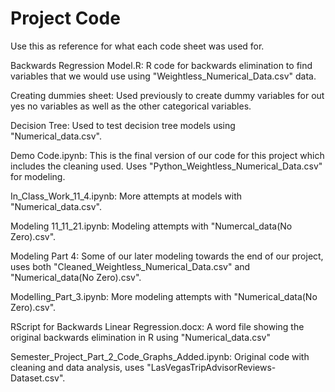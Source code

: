 # Project Code

Use this as reference for what each code sheet was used for.

Backwards Regression Model.R: R code for backwards elimination to find variables that we would use using "Weightless_Numerical_Data.csv" data.

Creating dummies sheet: Used previously to create dummy variables for out yes no variables as well as the other categorical variables.

Decision Tree: Used to test decision tree models using "Numerical_data.csv".

Demo Code.ipynb: This is the final version of our code for this project which includes the cleaning used. Uses "Python_Weightless_Numerical_Data.csv" for modeling.

In_Class_Work_11_4.ipynb: More attempts at models with "Numerical_data.csv".

Modeling 11_11_21.ipynb: Modeling attempts with "Numercal_data(No Zero).csv".

Modeling Part 4: Some of our later modeling towards the end of our project, uses both "Cleaned_Weightless_Numerical_Data.csv" and "Numerical_data(No Zero).csv".

Modelling_Part_3.ipynb: More modeling attempts with "Numerical_data(No Zero).csv".

RScript for Backwards Linear Regression.docx: A word file showing the original backwards elimination in R using "Numerical_data.csv"

Semester_Project_Part_2_Code_Graphs_Added.ipynb: Original code with cleaning and data analysis, uses "LasVegasTripAdvisorReviews-Dataset.csv".
